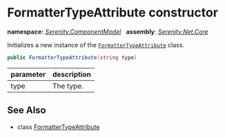 # FormatterTypeAttribute constructor
**namespace:** *[Serenity.ComponentModel](../../README.md#serenity.componentmodel-namespace)*   **assembly**: *[Serenity.Net.Core](../../README.md)*

Initializes a new instance of the [`FormatterTypeAttribute`](../FormatterTypeAttribute.md) class.

```csharp
public FormatterTypeAttribute(string type)
```

| parameter | description |
| --- | --- |
| type | The type. |

## See Also

* class [FormatterTypeAttribute](../FormatterTypeAttribute.md)